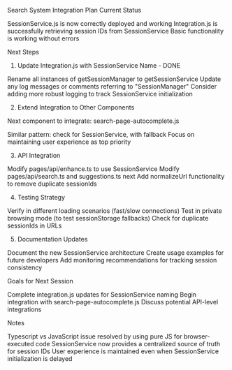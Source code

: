 Search System Integration Plan
Current Status

SessionService.js is now correctly deployed and working
Integration.js is successfully retrieving session IDs from SessionService
Basic functionality is working without errors

Next Steps
1. Update Integration.js with SessionService Name - DONE

Rename all instances of getSessionManager to getSessionService
Update any log messages or comments referring to "SessionManager"
Consider adding more robust logging to track SessionService initialization

2. Extend Integration to Other Components

Next component to integrate: search-page-autocomplete.js

Similar pattern: check for SessionService, with fallback
Focus on maintaining user experience as top priority



3. API Integration

Modify pages/api/enhance.ts to use SessionService
Modify pages/api/search.ts and suggestions.ts next
Add normalizeUrl functionality to remove duplicate sessionIds

4. Testing Strategy

Verify in different loading scenarios (fast/slow connections)
Test in private browsing mode (to test sessionStorage fallbacks)
Check for duplicate sessionIds in URLs

5. Documentation Updates

Document the new SessionService architecture
Create usage examples for future developers
Add monitoring recommendations for tracking session consistency

Goals for Next Session

Complete integration.js updates for SessionService naming
Begin integration with search-page-autocomplete.js
Discuss potential API-level integrations

Notes

Typescript vs JavaScript issue resolved by using pure JS for browser-executed code
SessionService now provides a centralized source of truth for session IDs
User experience is maintained even when SessionService initialization is delayed